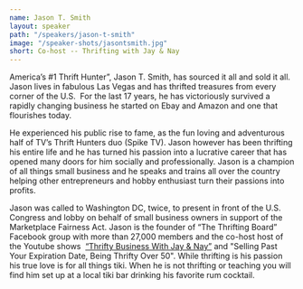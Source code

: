```yaml
---
name: Jason T. Smith
layout: speaker
path: "/speakers/jason-t-smith"
image: "/speaker-shots/jasontsmith.jpg"
short: Co-host -- Thrifting with Jay & Nay
---
```


America’s #1 Thrift Hunter”, Jason T. Smith, has sourced it all and sold it all. Jason lives in fabulous Las Vegas and has thrifted treasures from every corner of the U.S.  For the last 17 years, he has victoriously survived a rapidly changing business he started on Ebay and Amazon and one that flourishes today.

He experienced his public rise to fame, as the fun loving and adventurous half of TV’s Thrift Hunters duo (Spike TV). Jason however has been thrifting his entire life and he has turned his passion into a lucrative career that has opened many doors for him socially and professionally. Jason is a champion of all things small business and he speaks and trains all over the country helping other entrepreneurs and hobby enthusiast turn their passions into profits.

Jason was called to Washington DC, twice, to present in front of the U.S. Congress and lobby on behalf of small business owners in support of the Marketplace Fairness Act. Jason is the founder of “The Thrifting Board” Facebook group with more than 27,000 members and the co-host host of the Youtube shows  [“Thrifty Business With Jay & Nay”](https://www.facebook.com/ThriftyBusinessWithJayAndNay/) and "Selling Past Your Expiration Date, Being Thrifty Over 50". While thrifting is his passion his true love is for all things tiki. When he is not thrifting or teaching you will find him set up at a local tiki bar drinking his favorite rum cocktail.
